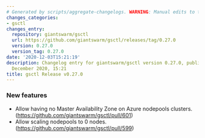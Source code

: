 ```yaml
---
# Generated by scripts/aggregate-changelogs. WARNING: Manual edits to this files will be overwritten.
changes_categories:
- gsctl
changes_entry:
  repository: giantswarm/gsctl
  url: https://github.com/giantswarm/gsctl/releases/tag/0.27.0
  version: 0.27.0
  version_tag: 0.27.0
date: '2020-12-03T15:21:19'
description: Changelog entry for giantswarm/gsctl version 0.27.0, published on 03
  December 2020, 15:21
title: gsctl Release v0.27.0
---
```


### New features

- Allow having no Master Availability Zone on Azure nodepools clusters. (https://github.com/giantswarm/gsctl/pull/601)
- Allow scaling nodepools to 0 nodes. (https://github.com/giantswarm/gsctl/pull/599)


